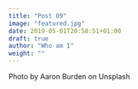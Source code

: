 ```yaml
---
title: "Post 09"
image: "featured.jpg"
date: 2019-05-01T20:58:51+01:00
draft: true
author: "Who am I"
weight: ""
---
```


Photo by Aaron Burden on Unsplash


